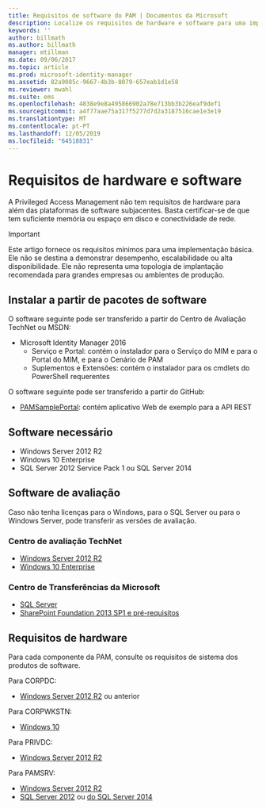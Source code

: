 ```yaml
---
title: Requisitos de software do PAM | Documentos da Microsoft
description: Localize os requisitos de hardware e software para uma implementação de Privileged Access Management com êxito
keywords: ''
author: billmath
ms.author: billmath
manager: mtillman
ms.date: 09/06/2017
ms.topic: article
ms.prod: microsoft-identity-manager
ms.assetid: 82a9085c-9667-4b3b-8079-657eab1d1e58
ms.reviewer: mwahl
ms.suite: ems
ms.openlocfilehash: 4838e9e8a495866902a78e713bb3b226eaf9def1
ms.sourcegitcommit: a4f77aae75a317f5277d7d2a3187516cae1e3e19
ms.translationtype: MT
ms.contentlocale: pt-PT
ms.lasthandoff: 12/05/2019
ms.locfileid: "64518831"
---
```

# <a name="hardware-and-software-requirements"></a>Requisitos de hardware e software

A Privileged Access Management não tem requisitos de hardware para além das plataformas de software subjacentes. Basta certificar-se de que tem suficiente memória ou espaço em disco e conectividade de rede.

> [!IMPORTANT]
> Este artigo fornece os requisitos mínimos para uma implementação básica. Ele não se destina a demonstrar desempenho, escalabilidade ou alta disponibilidade. Ele não representa uma topologia de implantação recomendada para grandes empresas ou ambientes de produção.

## <a name="installing-from-software-packages"></a>Instalar a partir de pacotes de software

O software seguinte pode ser transferido a partir do Centro de Avaliação TechNet ou MSDN:

- Microsoft Identity Manager 2016
  - Serviço e Portal: contém o instalador para o Serviço do MIM e para o Portal do MIM, e para o Cenário de PAM
  - Suplementos e Extensões: contém o instalador para os cmdlets do PowerShell requerentes

O software seguinte pode ser transferido a partir do GitHub:

- [PAMSamplePortal](https://github.com/Azure/identity-management-samples): contém aplicativo Web de exemplo para a API REST

## <a name="required-software"></a>Software necessário

- Windows Server 2012 R2
- Windows 10 Enterprise
- SQL Server 2012 Service Pack 1 ou SQL Server 2014

## <a name="evaluation-software"></a>Software de avaliação

Caso não tenha licenças para o Windows, para o SQL Server ou para o Windows Server, pode transferir as versões de avaliação.

### <a name="technet-evaluation-center"></a>Centro de avaliação TechNet

- [Windows Server 2012 R2](https://www.microsoft.com/evalcenter/evaluate-windows-server-2012-r2)
- [Windows 10 Enterprise](https://www.microsoft.com/evalcenter/evaluate-windows-10-enterprise)

### <a name="microsoft-download-center"></a>Centro de Transferências da Microsoft

- [SQL Server](https://www.microsoft.com/download/details.aspx?id=29066)  
- [SharePoint Foundation 2013 SP1 e pré-requisitos](https://www.microsoft.com/download/details.aspx?id=42039)

## <a name="hardware-requirements"></a>Requisitos de hardware

Para cada componente da PAM, consulte os requisitos de sistema dos produtos de software.

Para CORPDC:

- [Windows Server 2012 R2](https://technet.microsoft.com/library/dn303418.aspx) ou anterior

Para CORPWKSTN:

- [Windows 10](https://technet.microsoft.com/windows/dn798752.aspx)

Para PRIVDC:

- [Windows Server 2012 R2](https://technet.microsoft.com/library/dn303418.aspx)

Para PAMSRV:

- [Windows Server 2012 R2](https://technet.microsoft.com/library/dn303418.aspx)
- [SQL Server 2012](https://msdn.microsoft.com/library/ms143506(sql.110).aspx) ou [do SQL Server 2014](https://msdn.microsoft.com/library/ms143506(v=sql.120).aspx)
